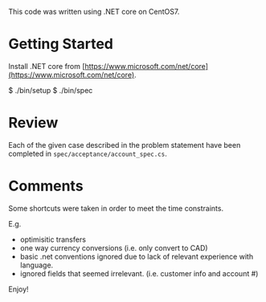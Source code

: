 This code was written using .NET core on CentOS7.

# Getting Started

Install .NET core from [https://www.microsoft.com/net/core](https://www.microsoft.com/net/core).

  $ ./bin/setup
  $ ./bin/spec

# Review

Each of the given case described in the problem statement have been
completed in `spec/acceptance/account_spec.cs`.

# Comments

Some shortcuts were taken in order to meet the time constraints.

E.g.

* optimisitic transfers
* one way currency conversions (i.e. only convert to CAD)
* basic .net conventions ignored due to lack of relevant experience with language.
* ignored fields that seemed irrelevant. (i.e. customer info and account #)

Enjoy!
